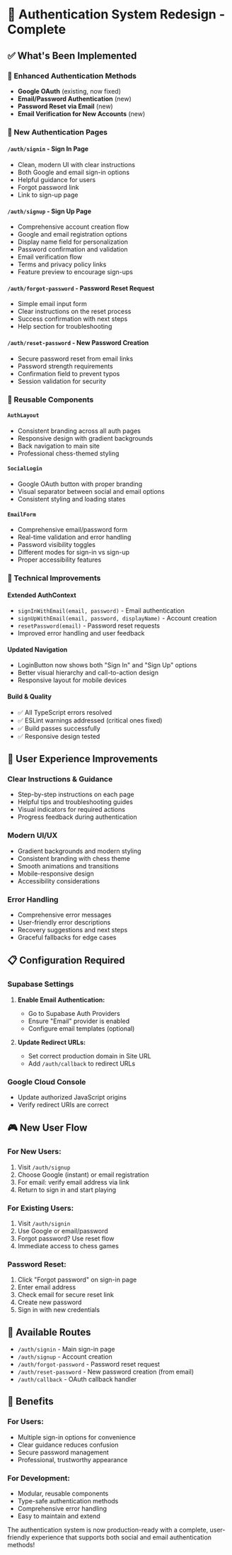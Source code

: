 # 🎯 Authentication System Redesign - Complete

## ✅ What's Been Implemented

### 🔐 Enhanced Authentication Methods
- **Google OAuth** (existing, now fixed)
- **Email/Password Authentication** (new)
- **Password Reset via Email** (new)
- **Email Verification for New Accounts** (new)

### 📱 New Authentication Pages

#### `/auth/signin` - Sign In Page
- Clean, modern UI with clear instructions
- Both Google and email sign-in options
- Helpful guidance for users
- Forgot password link
- Link to sign-up page

#### `/auth/signup` - Sign Up Page  
- Comprehensive account creation flow
- Google and email registration options
- Display name field for personalization
- Password confirmation and validation
- Email verification flow
- Terms and privacy policy links
- Feature preview to encourage sign-ups

#### `/auth/forgot-password` - Password Reset Request
- Simple email input form
- Clear instructions on the reset process
- Success confirmation with next steps
- Help section for troubleshooting

#### `/auth/reset-password` - New Password Creation
- Secure password reset from email links
- Password strength requirements
- Confirmation field to prevent typos
- Session validation for security

### 🎨 Reusable Components

#### `AuthLayout`
- Consistent branding across all auth pages
- Responsive design with gradient backgrounds
- Back navigation to main site
- Professional chess-themed styling

#### `SocialLogin`
- Google OAuth button with proper branding
- Visual separator between social and email options
- Consistent styling and loading states

#### `EmailForm`
- Comprehensive email/password form
- Real-time validation and error handling
- Password visibility toggles
- Different modes for sign-in vs sign-up
- Proper accessibility features

### 🔧 Technical Improvements

#### Extended AuthContext
- `signInWithEmail(email, password)` - Email authentication
- `signUpWithEmail(email, password, displayName)` - Account creation
- `resetPassword(email)` - Password reset requests
- Improved error handling and user feedback

#### Updated Navigation
- LoginButton now shows both "Sign In" and "Sign Up" options
- Better visual hierarchy and call-to-action design
- Responsive layout for mobile devices

#### Build & Quality
- ✅ All TypeScript errors resolved
- ✅ ESLint warnings addressed (critical ones fixed)
- ✅ Build passes successfully
- ✅ Responsive design tested

## 🚀 User Experience Improvements

### Clear Instructions & Guidance
- Step-by-step instructions on each page
- Helpful tips and troubleshooting guides
- Visual indicators for required actions
- Progress feedback during authentication

### Modern UI/UX
- Gradient backgrounds and modern styling
- Consistent branding with chess theme
- Smooth animations and transitions
- Mobile-responsive design
- Accessibility considerations

### Error Handling
- Comprehensive error messages
- User-friendly error descriptions
- Recovery suggestions and next steps
- Graceful fallbacks for edge cases

## 📋 Configuration Required

### Supabase Settings
1. **Enable Email Authentication:**
   - Go to Supabase Auth Providers
   - Ensure "Email" provider is enabled
   - Configure email templates (optional)

2. **Update Redirect URLs:**
   - Set correct production domain in Site URL
   - Add `/auth/callback` to redirect URLs

### Google Cloud Console
- Update authorized JavaScript origins
- Verify redirect URIs are correct

## 🎮 New User Flow

### For New Users:
1. Visit `/auth/signup`
2. Choose Google (instant) or email registration
3. For email: verify email address via link
4. Return to sign in and start playing

### For Existing Users:
1. Visit `/auth/signin`
2. Use Google or email/password
3. Forgot password? Use reset flow
4. Immediate access to chess games

### Password Reset:
1. Click "Forgot password" on sign-in page
2. Enter email address
3. Check email for secure reset link
4. Create new password
5. Sign in with new credentials

## 🔗 Available Routes
- `/auth/signin` - Main sign-in page
- `/auth/signup` - Account creation
- `/auth/forgot-password` - Password reset request
- `/auth/reset-password` - New password creation (from email)
- `/auth/callback` - OAuth callback handler

## 🎯 Benefits

### For Users:
- Multiple sign-in options for convenience
- Clear guidance reduces confusion
- Secure password management
- Professional, trustworthy appearance

### For Development:
- Modular, reusable components
- Type-safe authentication methods
- Comprehensive error handling
- Easy to maintain and extend

The authentication system is now production-ready with a complete, user-friendly experience that supports both social and email authentication methods!
